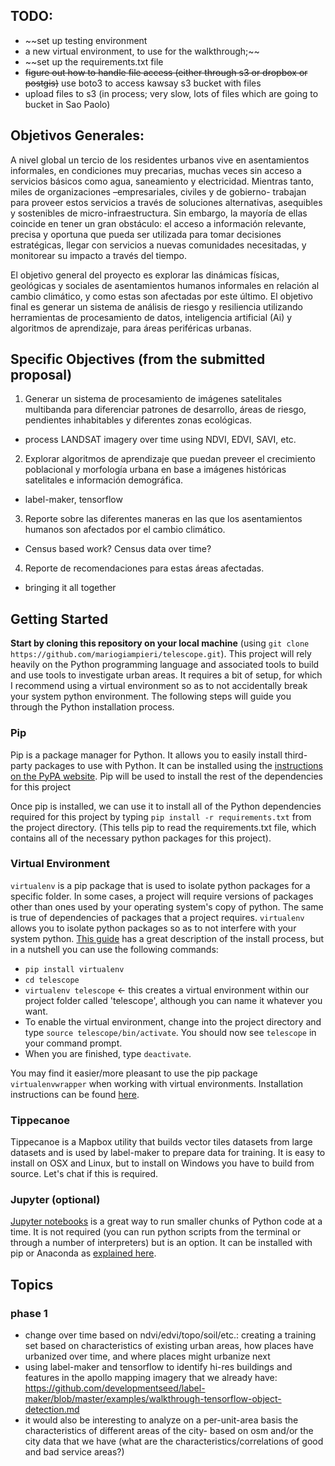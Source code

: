 
## TODO:
- ~~set up testing environment
- a new virtual environment, to use for the walkthrough;~~ 
- ~~set up the requirements.txt file
- ~~figure out how to handle file access (either through s3 or dropbox or postgis)~~ use boto3 to access kawsay s3 bucket with files
- upload files to s3 (in process; very slow, lots of files which are going to bucket in Sao Paolo)

## Objetivos Generales:
A nivel global un tercio de los residentes urbanos vive en asentamientos informales, en condiciones muy precarias, muchas veces sin acceso a servicios básicos como agua, saneamiento y electricidad. Mientras tanto, miles de organizaciones –empresariales, civiles y de gobierno- trabajan para proveer estos servicios a través de soluciones alternativas, asequibles y sostenibles de micro-infraestructura. Sin embargo, la mayoría de ellas coincide en tener un gran obstáculo: el acceso a información relevante, precisa y oportuna que pueda ser utilizada para tomar decisiones estratégicas, llegar con servicios a nuevas comunidades necesitadas, y monitorear su impacto a través del tiempo.

El objetivo general del proyecto es explorar las dinámicas físicas, geológicas y sociales de asentamientos humanos informales en relación al cambio climático, y como estas son afectadas por este último. El objetivo final es generar un sistema de análisis de riesgo y resiliencia utilizando herramientas de procesamiento de datos, inteligencia artificial (Ai) y algoritmos de aprendizaje, para áreas periféricas urbanas.

## Specific Objectives (from the submitted proposal)
1. Generar un sistema de procesamiento de imágenes satelitales multibanda para diferenciar patrones de desarrollo, áreas de riesgo, pendientes inhabitables y diferentes zonas ecológicas.
  - process LANDSAT imagery over time using NDVI, EDVI, SAVI, etc.

2. Explorar algoritmos de aprendizaje que puedan preveer el crecimiento poblacional y morfología urbana en base a imágenes históricas satelitales e información demográfica.
  - label-maker, tensorflow

3. Reporte sobre las diferentes maneras en las que los asentamientos humanos son afectados por el cambio climático.
  - Census based work? Census data over time?
  
4. Reporte de recomendaciones para estas áreas afectadas.
  - bringing it all together
  
## Getting Started
**Start by cloning this repository on your local machine** (using `git clone  https://github.com/mariogiampieri/telescope.git`).
This project will rely heavily on the Python programming language and associated tools to build and use tools to investigate urban areas. It requires a bit of setup, for which I recommend using a virtual environment so as to not accidentally break your system python environment. The following steps will guide you through the Python installation process.

### Pip
Pip is a package manager for Python. It allows you to easily install third-party packages to use with Python. It can be installed using the [instructions on the PyPA website](https://pip.pypa.io/en/stable/installing/). Pip will be used to install the rest of the dependencies for this project

Once pip is installed, we can use it to install all of the Python dependencies required for this project by typing `pip install -r requirements.txt` from the project directory. (This tells pip to read the requirements.txt file, which contains all of the necessary python packages for this project).

### Virtual Environment
`virtualenv` is a pip package that is used to isolate python packages for a specific folder. In some cases, a project will require versions of packages other than ones used by your operating system's copy of python. The same is true of dependencies of packages that a project requires. `virtualenv` allows you to isolate python packages so as to not interfere with your system python. [This guide](https://docs.python-guide.org/dev/virtualenvs/#lower-level-virtualenv) has a great description of the install process, but in a nutshell you can use the following commands:
- `pip install virtualenv`
- `cd telescope`
- `virtualenv telescope` <- this creates a virtual environment within our project folder called 'telescope', although you can name it whatever you want.
- To enable the virtual environment, change into the project directory and type `source telescope/bin/activate`. You should now see `telescope` in your command prompt. 
- When you are finished, type `deactivate`.

You may find it easier/more pleasant to use the pip package `virtualenvwrapper` when working with virtual environments. Installation instructions can be found [here](https://docs.python-guide.org/dev/virtualenvs/#virtualenvwrapper).

### Tippecanoe
Tippecanoe is a Mapbox utility that builds vector tiles datasets from large datasets and is used by label-maker to prepare data for training. It is easy to install on OSX and Linux, but to install on Windows you have to build from source. Let's chat if this is required.

### Jupyter (optional)
[Jupyter notebooks](http://jupyter.org/) is a great way to run smaller chunks of Python code at a time. It is not required (you can run python scripts from the terminal or through a number of interpreters) but is an option. It can be installed with pip or Anaconda as [explained here](http://jupyter.org/install.html).

## Topics
### phase 1
- change over time based on ndvi/edvi/topo/soil/etc.: creating a training set based on characteristics of existing urban areas, how places have urbanized over time, and where places might urbanize next
- using label-maker and tensorflow to identify hi-res buildings and features in the apollo mapping imagery that we already have: https://github.com/developmentseed/label-maker/blob/master/examples/walkthrough-tensorflow-object-detection.md
- it would also be interesting to analyze on a per-unit-area basis the characteristics of different areas of the city- based on osm and/or the city data that we have (what are the characteristics/correlations of good and bad service areas?)

